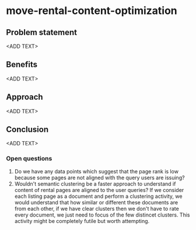 # move-rental-content-optimization

## Problem statement
\<ADD TEXT>
## Benefits
\<ADD TEXT>
## Approach
\<ADD TEXT>
## Conclusion
\<ADD TEXT>

### Open questions
1. Do we have any data points which suggest that the page rank is low because some pages are not aligned with the query users are issuing?
2. Wouldn't semantic clustering be a faster approach to understand if content of rental pages are aligned to the user queries? If we consider each listing page as a document and perform a clustering activity, we would understand that how similar or different these documents are from each other, if we have clear clusters then we don't have to rate every document, we just need to focus of the few distincet clusters. This activity might be completely futile but worth attempting. 
